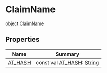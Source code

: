 # ClaimName


object [ClaimName](index.md)

## Properties

| Name | Summary |
|---|---|
| [AT_HASH](-a-t_-h-a-s-h.md) | const val [AT_HASH](-a-t_-h-a-s-h.md): [String](https://kotlinlang.org/api/latest/jvm/stdlib/kotlin/-string/index.html) |
